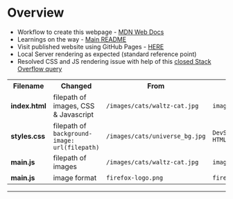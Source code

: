 # Overview
- Workflow to create this webpage - [MDN Web Docs](https://developer.mozilla.org/en-US/docs/Learn/Getting_started_with_the_web/)
- Learnings on the way - [Main README](https://github.com/prak112/DevSchool-HTML#topics-learned)
- Visit published website using GitHub Pages - <a href="https://prak112.github.io/DevSchool-HTML" target="_blank" rel="noopener">HERE</a>
- Local Server rendering as expected (standard reference point)
- Resolved CSS and JS rendering issue with help of this [closed Stack Overflow query](https://stackoverflow.com/questions/52003005/css-not-working-on-github-pages)

<table>
    <tr>
        <th>Filename</th>
        <th>Changed</th>
        <th>From</th>
        <th>To</th>
    </tr>
    <tr>
        <td><b>index.html</b></td>
        <td>filepath of images, CSS & Javascript</td>
        <td><code>/images/cats/waltz-cat.jpg</code></td>
        <td><code>images/cats/waltz-cat.jpg</code></td>
    </tr>
    <tr>
        <td><b>styles.css</b></td>
        <td>filepath of <code>background-image: url(filepath)</code></td>
        <td><code>/images/cats/universe_bg.jpg</code></td>
        <td><code>DevSchool-HTML/../../images/cats/universe_bg.jpg</code></td>
    </tr>
    <tr>
        <td><b>main.js</b></td>
        <td>filepath of images</td>
        <td><code>/images/cats/waltz-cat.jpg</code></td>
        <td><code>images/cats/waltz-cat.jpg</code></td>
    </tr>
    <tr>
        <td><b>main.js</b></td>
        <td>image format</td>
        <td><code>firefox-logo.png</code></td>
        <td><code>firefox-logo.jpg</code></td>
    </tr>
</table>
<hr>


